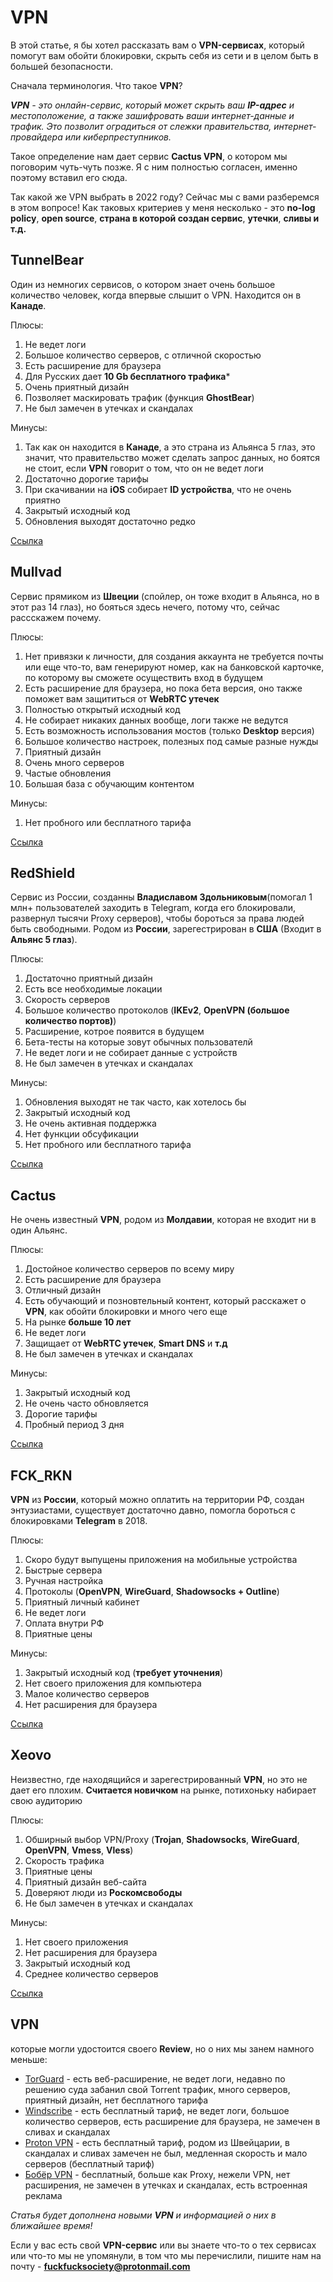 # VPN
В этой статье, я бы хотел рассказать вам о **VPN-сервисах**, который помогут вам обойти блокировки, скрыть себя из сети и в целом быть в большей безопасности. 

Сначала терминология. Что такое **VPN**? 

***VPN** - это онлайн-сервис, который может скрыть ваш **IP-адрес** и местоположение, а также зашифровать ваши интернет-данные и трафик. 
Это позволит оградиться от слежки правительства, интернет-провайдера или киберпреступников.*

Такое определение нам дает сервис **Cactus VPN**, о котором мы поговорим чуть-чуть позже. Я  с ним полностью согласен, именно поэтому вставил его сюда.

Так какой же VPN выбрать в 2022 году? Сейчас мы с вами разберемся в этом вопросе! 
Как таковых критериев у меня несколько - это **no-log policy**, **open source**, **страна в которой создан сервис**, **утечки**, **сливы и т.д.**

## TunnelBear
Один из немногих сервисов, о котором знает очень большое количество человек, когда впервые слышит о VPN. Находится он в **Канаде**. 

Плюсы: 
1) Не ведет логи
2) Большое количество серверов, с отличной скоростью 
3) Есть расширение для браузера 
4) Для Русских дает **10 Gb бесплатного трафика***
5) Очень приятный дизайн
6) Позволяет маскировать трафик (функция **GhostBear**)
7) Не был замечен в утечках и скандалах

Минусы: 
1) Так как он находится в **Канаде**, а это страна из Альянса 5 глаз, это значит, что правительство может сделать запрос данных, 
но боятся не стоит, если **VPN** говорит о том, что он не ведет логи
2) Достаточно дорогие тарифы 
3) При скачивании на **iOS** собирает **ID устройства**, что не очень приятно 
4) Закрытый исходный код
5) Обновления выходят достаточно редко

[Ссылка](https://www.tunnelbear.com/)

## Mullvad 

Сервис прямиком из **Швеции** (спойлер, он тоже входит в Альянса, но в этот раз 14 глаз), но бояться здесь нечего, потому что, сейчас рассскажем почему.

Плюсы: 
1) Нет привязки к личности, для создания аккаунта не требуется почты или еще что-то, вам генерируют номер, как на банковской карточке, по которому вы сможете осуществить вход в будущем
2) Есть расширение для браузера, но пока бета версия, оно также поможет вам защититься от **WebRTC утечек** 
3) Полностью открытый исходный код 
4) Не собирает никаких данных вообще, логи также не ведутся
5) Есть возможность использования мостов (только **Desktop** версия)
6) Большое количество настроек, полезных под самые разные нужды 
7) Приятный дизайн 
8) Очень много серверов
9) Частые обновления
10) Большая база с обучающим контентом

Минусы: 
1) Нет пробного или бесплатного тарифа

[Ссылка](https://mullvad.net/ru/)

## RedShield 

Сервис из России, созданны **Владиславом Здольниковым**(помогал 1 млн+ пользователей заходить в Telegram, когда его блокировали, развернул тысячи Proxy серверов), чтобы бороться за права людей быть свободными. Родом из **России**, зарегестрирован в **США** (Входит в **Альянс 5 глаз**).

Плюсы: 
1) Достаточно приятный дизайн 
2) Есть все необходимые локации 
3) Скорость серверов 
4) Большое количество протоколов (**IKEv2**, **OpenVPN (большое количество портов)**)
5) Расширение, котрое появится в будущем 
6) Бета-тесты на которые зовут обычных пользователй 
7) Не ведет логи и не собирает данные с устройств
8) Не был замечен в утечках и скандалах

Минусы: 
1) Обновления выходят не так часто, как хотелось бы 
2) Закрытый исходный код 
3) Не очень активная поддержка 
4) Нет функции обсуфикации 
5) Нет пробного или бесплатного тарифа

[Ссылка](https://redshieldvpn.com/ru)

## Cactus 

Не очень известный **VPN**, родом из **Молдавии**, которая не входит ни в один Альянс. 

Плюсы: 
1) Достойное количество серверов по всему миру 
2) Есть расширение для браузера 
3) Отличный дизайн 
4) Есть обучающий и позновтельный контент, который расскажет о **VPN**, как обойти блокировки и много чего еще 
5) На рынке **больше 10 лет** 
6) Не ведет логи
7) Защищает от **WebRTC утечек**, **Smart DNS** и **т.д**
8) Не был замечен в утечках и скандалах

Минусы: 
1) Закрытый исходный код 
2) Не очень часто обновляется 
3) Дорогие тарифы 
4) Пробный период 3 дня

[Ссылка](https://www.cactusvpn.com/)

## FCK_RKN 

**VPN** из **России**, который можно оплатить на территории РФ, создан энтузиастами, существует достаточно давно, помогла бороться с блокировками **Telegram** в 2018.

Плюсы: 
1) Скоро будут выпущены приложения на мобильные устройства 
2) Быстрые сервера 
3) Ручная настройка
4) Протоколы (**OpenVPN**, **WireGuard**, **Shadowsocks + Outline**) 
5) Приятный личный кабинет 
6) Не ведет логи 
7) Оплата внутри РФ 
8) Приятные цены

Минусы: 
1) Закрытый исходный код (**требует уточнения**) 
2) Нет своего приложения для компьютера 
3) Малое количество серверов 
4) Нет расширения для браузера

[Ссылка](https://t.me/FCK_RKN_bot)

## Xeovo 

Неизвестно, где находящийся и зарегестрированный **VPN**, но это не дает его плохим. **Считается новичком** на рынке, потихоньку набирает свою аудиторию

Плюсы: 
1) Обширный выбор VPN/Proxy (**Trojan**, **Shadowsocks**, **WireGuard**, **OpenVPN**, **Vmess**, **Vless**) 
2) Скорость трафика 
3) Приятные цены
4) Приятный дизайн веб-сайта 
5) Доверяют люди из **Роскомсвободы**
6) Не был замечен в утечках и скандалах

Минусы: 
1) Нет своего приложения
2) Нет расширения для браузера
3) Закрытый исходный код 
4) Среднее количество серверов

[Ссылка](https://xeovo.com/)

## VPN
которые могли удостоится своего **Review**, но о них мы занем намного меньше: 
* [TorGuard](https://torguard.net/) - есть веб-расширение, не ведет логи, недавно по решению суда забанил свой Torrent трафик, много серверов, приятный дизайн, нет бесплатного тарифа 
* [Windscribe](https://windscribe.com/) - есть бесплатный тариф, не ведет логи, большое количество серверов, есть расширение для браузера, не замечен в сливах и скандалах
* [Proton VPN](https://protonvpn.com/) - есть бесплатный тариф, родом из Швейцарии, в скандалах и сливах замечен не был, медленная скорость и мало серверов (бесплатный тариф)
* [Бобёр VPN](https://play.google.com/store/apps/details?id=com.vpnbeaver.vpn) - бесплатный, больше как Proxy, нежели VPN, нет расширения, не замечен в утечках и скандалах, есть встроенная реклама

*Статья будет дополнена новыми **VPN** и информацией о них в ближайшее время!*

Если у вас есть свой **VPN-сервис** или вы знаете что-то о тех сервисах или что-то мы не упомянули, в том что мы перечислили, пишите нам на почту - **fuckfucksociety@protonmail.com**
<!-- 123 -->
